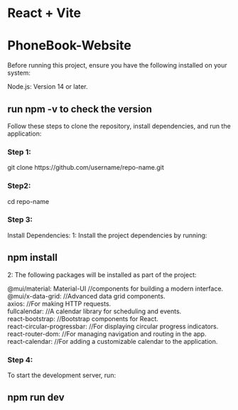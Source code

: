 
# React + Vite

# PhoneBook-Website

Before running this project, ensure you have the following installed on your system:

Node.js: Version 14 or later.

<h2>run npm -v to check the version</h2>

Follow these steps to clone the repository, install dependencies, and run the application:

<h3>Step 1:</h3>
git clone https://github.com/username/repo-name.git

<h3>Step2:</h3>
cd repo-name

<h3>Step 3: </h3>
Install Dependencies:
1: Install the project dependencies by running:
<h2>npm install </h2>

2: The following packages will be installed as part of the project:

@mui/material: Material-UI  //components for building a modern interface.<br>
@mui/x-data-grid: //Advanced data grid components.<br>
axios: //For making HTTP requests.<br>
fullcalendar: //A calendar library for scheduling and events.<br>
react-bootstrap: //Bootstrap components for React.<br>
react-circular-progressbar: //For displaying circular progress indicators.<br>
react-router-dom: //For managing navigation and routing in the app.<br>
react-calendar: //For adding a customizable calendar to the application.<br>

<h3>Step 4:</h3>
To start the development server, run:
<h2>npm run dev</h2>

